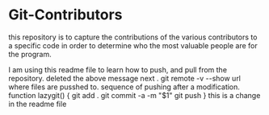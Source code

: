# Git-Contributors
this repository is to capture the contributions of the various contributors to a specific code in order to determine who the most valuable people are for the program.

I am using this readme file to learn how to push, and pull from the repository.
deleted the above message next .
git remote -v --show url where files are pusshed to.
sequence of pushing after a modification.
function lazygit() {
    git add .
    git commit -a -m "$1"
    git push
}
this is a change in the readme file